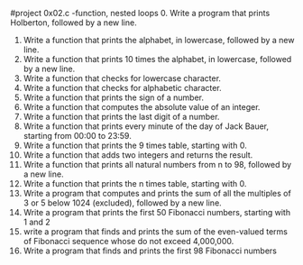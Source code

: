 #project 0x02.c -function, nested loops
0. Write a program that prints Holberton, followed by a new line.
1. Write a function that prints the alphabet, in lowercase,
followed by a new line.
2. Write a function that prints 10 times the alphabet, in lowercase,
followed by a new line.
3. Write a function that checks for lowercase character.
4. Write a function that checks for alphabetic character.
5. Write a function that prints the sign of a number.
6. Write a function that computes the absolute value of an integer.
7. Write a function that prints the last digit of a number.
8. Write a function that prints every minute of the day of Jack Bauer, starting
from 00:00 to 23:59.
9. Write a function that prints the 9 times table, starting with 0.
10. Write a function that adds two integers and returns the result.
11. Write a function that prints all natural numbers from n to 98, followed by a
 new line.
12. Write a function that prints the n times table, starting with 0.
13. Write a program that computes and prints the sum of all the
multiples of 3 or 5 below 1024 (excluded), followed by a new line.
14. Write a program that prints the first 50 Fibonacci numbers, starting with
1 and 2
15. write a program that finds and prints the sum of the even-valued terms of
Fibonacci sequence whose do not exceed 4,000,000.
16. Write a program that finds and prints the first 98 Fibonacci numbers